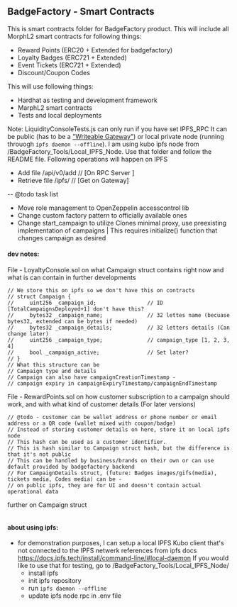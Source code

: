 ## BadgeFactory - Smart Contracts

This is smart contracts folder for BadgeFactory product.
This will include all MorphL2 smart contracts for following things:

- Reward Points (ERC20 + Extended for badgefactory)
- Loyalty Badges (ERC721 + Extended)
- Event Tickets (ERC721 + Extended)
- Discount/Coupon Codes

This will use following things:

- Hardhat as testing and development framework
- MarphL2 smart contracts
- Tests and local deployments

Note: LiquidityConsoleTests.js can only run if you have set IPFS_RPC
It can be public (has to be a ["Writeable Gateway"](https://discuss.ipfs.tech/t/writeable-http-gateways/210)) or local private node (running throuogh `ipfs daemon --offline`). I am using kubo ipfs node from /BadgeFactory_Tools/Local_IPFS_Node. Use that folder and follow the README file.
Following operations will happen on IPFS

- Add file /api/v0/add // [On RPC Server ]
- Retrieve file /ipfs/<CID> // [Get on Gateway]

-- @todo task list

- Move role management to OpenZeppelin accesscontrol lib
- Change custom factory pattern to officially available ones
- Change start_campaign to utilize Clones minimal proxy, use preexisting implementation of campaigns | This requires initialize() function that changes campaign as desired

#### dev notes:

File - LoyaltyConsole.sol on what Campaign struct contains right now and what is can contain in further developments

```solidity
// We store this on ipfs so we don't have this on contracts
// struct Campaign {
//     uint256 _campaign_id;                // ID [TotalCampaignsDeployed+1] don't have this?
//     bytes32 _campaign_name;              // 32 lettes name (becuase bytes32, extended can be bytes if needed)
//     bytes32 _campaign_details;           // 32 letters details (Can change later)
//     uint256 _campaign_type;              // campaign_type [1, 2, 3, 4]
//     bool _campaign_active;               // Set later?
// }
// What this structure can be
// Campaign type and details
// Campaign can also have campaignCreationTimestamp -
// campaign expiry in campaignExpiryTimestamp/campaignEndTimestamp
```

File - RewardPoints.sol on how customer subscription to a campaign should work, and with what kind of customer details (For later versions)

```solidity
// @todo - customer can be wallet address or phone number or email address or a QR code (wallet mixed with coupon/badge)
// Instead of storing customer details on here, store it on local ipfs node
// This hash can be used as a customer identifier.
// This is hash similar to Campaign struct hash, but the difference is that it's not public
// This can be handled by business/brands on their own or can use default provided by badgefactory backend
// For CampaignDetails struct, (future: Badges images/gifs(media), tickets media, Codes media) can be -
// on public ipfs, they are for UI and doesn't contain actual operational data
```

further on Campaign struct

```solidity

```

#### about using ipfs:

- for demonstration purposes, I can setup a local IPFS Kubo client that's not connected to the IPFS netwerk
  references from ipfs docs
  https://docs.ipfs.tech/install/command-line/#local-daemon
  If you would like to use that for testing, go to /BadgeFactory_Tools/Local_IPFS_Node/
  - install ipfs
  - init ipfs repository
  - run `ipfs daemon --offline`
  - update ipfs node rpc in .env file
